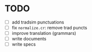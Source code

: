 # TODO

- [ ] add tradsim punctuations
- [ ] fix `normalize.cr`: remove trad puncts
- [ ] improve translation (grammars)
- [ ] write documents
- [ ] write specs
